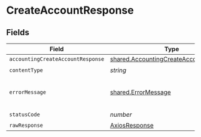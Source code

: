 # CreateAccountResponse


## Fields

| Field                                                                                            | Type                                                                                             | Required                                                                                         | Description                                                                                      |
| ------------------------------------------------------------------------------------------------ | ------------------------------------------------------------------------------------------------ | ------------------------------------------------------------------------------------------------ | ------------------------------------------------------------------------------------------------ |
| `accountingCreateAccountResponse`                                                                | [shared.AccountingCreateAccountResponse](../../models/shared/accountingcreateaccountresponse.md) | :heavy_minus_sign:                                                                               | Success                                                                                          |
| `contentType`                                                                                    | *string*                                                                                         | :heavy_check_mark:                                                                               | N/A                                                                                              |
| `errorMessage`                                                                                   | [shared.ErrorMessage](../../models/shared/errormessage.md)                                       | :heavy_minus_sign:                                                                               | The request made is not valid.                                                                   |
| `statusCode`                                                                                     | *number*                                                                                         | :heavy_check_mark:                                                                               | N/A                                                                                              |
| `rawResponse`                                                                                    | [AxiosResponse](https://axios-http.com/docs/res_schema)                                          | :heavy_minus_sign:                                                                               | N/A                                                                                              |